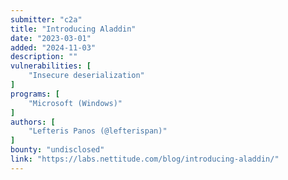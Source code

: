 ```yaml
---
submitter: "c2a"
title: "Introducing Aladdin"
date: "2023-03-01"
added: "2024-11-03"
description: ""
vulnerabilities: [
    "Insecure deserialization"
]
programs: [
    "Microsoft (Windows)"
]
authors: [
    "Lefteris Panos (@lefterispan)"
]
bounty: "undisclosed"
link: "https://labs.nettitude.com/blog/introducing-aladdin/"
---
```




